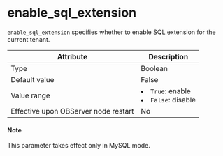 enable_sql_extension
=========================================

`enable_sql_extension` specifies whether to enable SQL extension for the current tenant.


| **Attribute** | **Description** |
|------------------|---------------------------------------------------------------------------------------------------------------|
| Type | Boolean |
| Default value | False |
| Value range | <li> `True`: enable   <li> `False`: disable |
| Effective upon OBServer node restart | No |


<main id="notice" type='explain'>
    <h4>Note</h4>
    <p>This parameter takes effect only in MySQL mode. </p>
  </main>

